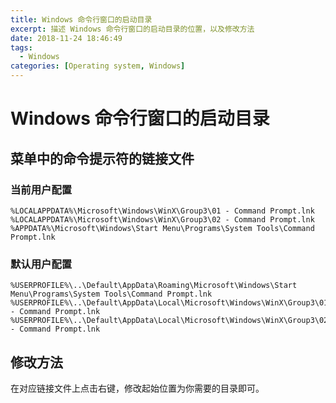 ```yaml
---
title: Windows 命令行窗口的启动目录
excerpt: 描述 Windows 命令行窗口的启动目录的位置，以及修改方法
date: 2018-11-24 18:46:49
tags:
  - Windows
categories: [Operating system, Windows]
---
```


# Windows 命令行窗口的启动目录

## 菜单中的命令提示符的链接文件

### 当前用户配置

```
%LOCALAPPDATA%\Microsoft\Windows\WinX\Group3\01 - Command Prompt.lnk
%LOCALAPPDATA%\Microsoft\Windows\WinX\Group3\02 - Command Prompt.lnk
%APPDATA%\Microsoft\Windows\Start Menu\Programs\System Tools\Command Prompt.lnk
```

### 默认用户配置

```
%USERPROFILE%\..\Default\AppData\Roaming\Microsoft\Windows\Start Menu\Programs\System Tools\Command Prompt.lnk
%USERPROFILE%\..\Default\AppData\Local\Microsoft\Windows\WinX\Group3\01 - Command Prompt.lnk
%USERPROFILE%\..\Default\AppData\Local\Microsoft\Windows\WinX\Group3\02 - Command Prompt.lnk
```

## 修改方法

在对应链接文件上点击右键，修改起始位置为你需要的目录即可。
